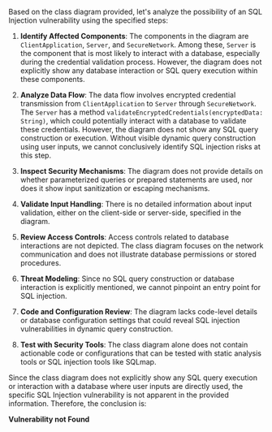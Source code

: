 Based on the class diagram provided, let's analyze the possibility of an SQL Injection vulnerability using the specified steps:

1. **Identify Affected Components**: The components in the diagram are `ClientApplication`, `Server`, and `SecureNetwork`. Among these, `Server` is the component that is most likely to interact with a database, especially during the credential validation process. However, the diagram does not explicitly show any database interaction or SQL query execution within these components.

2. **Analyze Data Flow**: The data flow involves encrypted credential transmission from `ClientApplication` to `Server` through `SecureNetwork`. The `Server` has a method `validateEncryptedCredentials(encryptedData: String)`, which could potentially interact with a database to validate these credentials. However, the diagram does not show any SQL query construction or execution. Without visible dynamic query construction using user inputs, we cannot conclusively identify SQL injection risks at this step.

3. **Inspect Security Mechanisms**: The diagram does not provide details on whether parameterized queries or prepared statements are used, nor does it show input sanitization or escaping mechanisms.

4. **Validate Input Handling**: There is no detailed information about input validation, either on the client-side or server-side, specified in the diagram.

5. **Review Access Controls**: Access controls related to database interactions are not depicted. The class diagram focuses on the network communication and does not illustrate database permissions or stored procedures.

6. **Threat Modeling**: Since no SQL query construction or database interaction is explicitly mentioned, we cannot pinpoint an entry point for SQL injection.

7. **Code and Configuration Review**: The diagram lacks code-level details or database configuration settings that could reveal SQL injection vulnerabilities in dynamic query construction.

8. **Test with Security Tools**: The class diagram alone does not contain actionable code or configurations that can be tested with static analysis tools or SQL injection tools like SQLmap.

Since the class diagram does not explicitly show any SQL query execution or interaction with a database where user inputs are directly used, the specific SQL Injection vulnerability is not apparent in the provided information. Therefore, the conclusion is:

**Vulnerability not Found**